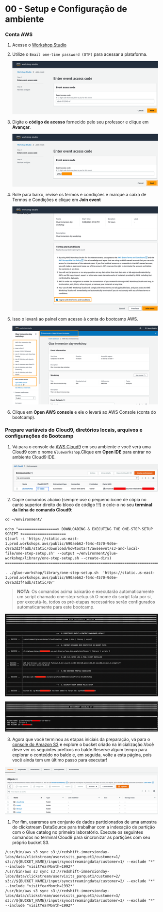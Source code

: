 # 00 - Setup e Configuração de ambiente


### Conta AWS

1. Acesse o [Workshop Studio](https://catalog.us-east-1.prod.workshops.aws/join?)
2. Utilize o `Email one-time password (OTP)` para acessar a plataforma.
   
   ![](img/acess_code.png)

3. Digite o **código de acesso** fornecido pelo seu professor e clique em **Avançar**.
   
   ![](img/acess_code2.png)

4. Role para baixo, revise os termos e condições e marque a caixa de Termos e Condições e clique em **Join event**
   
   ![](img/termos.png)

5. Isso o levará ao painel com acesso à conta do bootcamp AWS.

    ![](img/mainscreen.png)

6. Clique em **Open AWS console** e ele o levará ao AWS Console (conta do bootcamp).


### Prepare variáveis do Cloud9, diretórios locais, arquivos e configurações do Bootcamp

1. Vá para o console da [AWS Cloud9](https://console.aws.amazon.com/cloud9/) em seu ambiente e você verá uma Cloud9 com o nome `Glueworkshop`.Clique em **Open IDE** para entrar no ambiente Cloud9 IDE.

    ![](img/cloud9-1.png)

2. Copie comandos abaixo (sempre use o pequeno ícone de cópia no canto superior direito do bloco de código !!!) e cole-o no seu **terminal da linha de comando Cloud9**:


```shell
cd ~/environment/

echo "==================> DOWNLOADING & EXECUTING THE ONE-STEP-SETUP SCRIPT <====================
$(curl -s 'https://static.us-east-1.prod.workshops.aws/public/690aeb62-f64c-4570-9d6e-c97a3d3f4adb/static/download/howtostart/awseevnt/s3-and-local-file/one-step-setup.sh' --output ~/environment/glue-workshop/library/one-step-setup.sh --create-dirs)
==========================================================================================="

. ./glue-workshop/library/one-step-setup.sh  'https://static.us-east-1.prod.workshops.aws/public/690aeb62-f64c-4570-9d6e-c97a3d3f4adb/static/0/'

```
> **NOTA**: Os comandos acima baixarão e executarão automaticamente um script chamado one-step-setup.sh.O nome do script fala por si, por executá-lo, todos os pré-etapas necessários serão configurados automaticamente para este bootcamp.

![](img/pre-step-setup-success-output.png)

![](img/pre-step-setup-env-variables-output.png)

3. Agora que você terminou as etapas iniciais da preparação, vá para o [console do Amazon S3](https://s3.console.aws.amazon.com/s3/) e explore o bucket criado na inicialização.Você deve ver os seguintes prefixos no balde.Reserve algum tempo para explorar o conteúdo no balde e, em seguida, volte a esta página, pois você ainda tem um último passo para executar!

![](img/s3-1.png)

1. Por fim, usaremos um conjunto de dados particionados de uma amostra do clickstream DataSource para trabalhar com a indexação de partição com o Glue catalog no primeiro laboratório. Execute os seguintes comandos no terminal Cloud9 para sincronizar as partições com seu próprio bucket S3.

```shell
/usr/bin/aws s3 sync s3://redshift-immersionday-labs/data/clickstream/uservisits_parquet1/customer=1/ s3://${BUCKET_NAME}/input/syncstreamingdata/customer=1/ --exclude "*" --include "visitYearMonth=1992*"
/usr/bin/aws s3 sync s3://redshift-immersionday-labs/data/clickstream/uservisits_parquet1/customer=2/ s3://${BUCKET_NAME}/input/syncstreamingdata/customer=2/ --exclude "*" --include "visitYearMonth=1992*"
/usr/bin/aws s3 sync s3://redshift-immersionday-labs/data/clickstream/uservisits_parquet1/customer=3/ s3://${BUCKET_NAME}/input/syncstreamingdata/customer=3/ --exclude "*" --include "visitYearMonth=1992*"
```